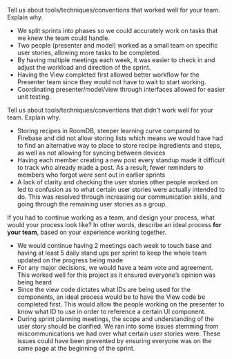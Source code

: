  Tell us about tools/techniques/conventions that worked well for your team. Explain why.
- We split sprints into phases so we could accurately work on tasks that we knew the team could handle.
- Two people (presenter and model) worked as a small team on specific user stories, allowing more tasks to be completed.
- By having multiple meetings each week, it was easier to check in and adjust the workload and direction of the sprint.
- Having the View completed first allowed better workflow for the Presenter team since they would not have to wait to start working.
- Coordinating presenter/model/view through interfaces allowed for easier unit testing.

Tell us about tools/techniques/conventions that didn't work well for your team. Explain why.
- Storing recipes in RoomDB, steeper learning curve compared to Firebase and did not allow storing lists which means we would have had to find an alternative way to place to store recipe ingredients and steps, as well as not allowing for syncing between devices
- Having each member creating a new post every standup made it difficult to track who already made a post. As a result, fewer reminders to members who forgot were sent out in earlier sprints
- A lack of clarity and checking the user stories other people worked on led to confusion as to what certain user stories were actually intended to do. This was resolved through increasing our communication skills, and going through the remaining user stories as a group.

If you had to continue working as a team, and design your process, what would your process look like? In other words, describe an ideal process __for your team__, based on your experience working together.
- We would continue having 2 meetings each week to touch base and having at least 5 daily stand ups per sprint to keep the whole team updated on the progress being made
- For any major decisions, we would have a team vote and agreement. This worked well for this project as it ensured everyone’s opinion was being heard 
- Since the view code dictates what IDs are being used for the components, an ideal process would be to have the View code be completed first. This would allow the people working on the presenter to know what ID to use in order to reference a certain UI component. 
- During sprint planning meetings, the scope and understanding of the user story should be clarified. We ran into some issues stemming from miscommunications we had over what certain user stories were. These issues could have been prevented by ensuring everyone was on the same page at the beginning of the sprint. 

